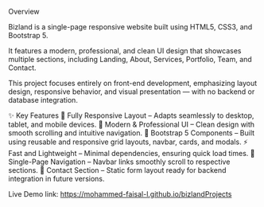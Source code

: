Overview

Bizland is a single-page responsive website built using HTML5, CSS3, and Bootstrap 5.

It features a modern, professional, and clean UI design that showcases multiple sections, including Landing, About, Services, Portfolio, Team, and Contact.

This project focuses entirely on front-end development, emphasizing layout design, responsive behavior, and visual presentation — with no backend or database integration.

✨ Key Features
🧭 Fully Responsive Layout – Adapts seamlessly to desktop, tablet, and mobile devices.
🎨 Modern & Professional UI – Clean design with smooth scrolling and intuitive navigation.
🧱 Bootstrap 5 Components – Built using reusable and responsive grid layouts, navbar, cards, and modals.
⚡ Fast and Lightweight – Minimal dependencies, ensuring quick load times.
🧩 Single-Page Navigation – Navbar links smoothly scroll to respective sections.
💬 Contact Section – Static form layout ready for backend integration in future versions.

Live Demo link: https://mohammed-faisal-l.github.io/bizlandProjects
